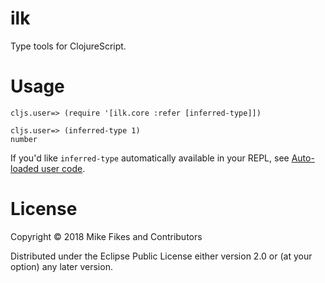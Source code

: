 # ilk

Type tools for ClojureScript.

# Usage

```
cljs.user=> (require '[ilk.core :refer [inferred-type]])

cljs.user=> (inferred-type 1)
number
```

If you'd like `inferred-type` automatically available in your REPL, see [Auto-loaded user code](https://clojurescript.org/reference/repl#auto-loaded-user-code).

# License

Copyright © 2018 Mike Fikes and Contributors

Distributed under the Eclipse Public License either version 2.0 or (at your option) any later version.
